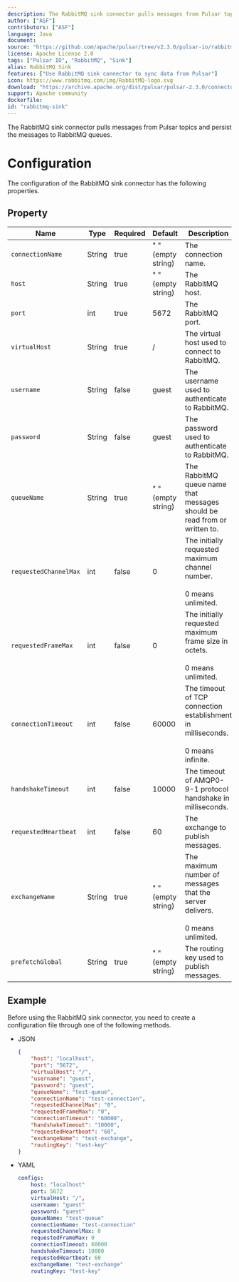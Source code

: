 ```yaml
---
description: The RabbitMQ sink connector pulls messages from Pulsar topics and persist the messages to RabbitMQ queues.
author: ["ASF"]
contributors: ["ASF"]
language: Java
document:
source: "https://github.com/apache/pulsar/tree/v2.3.0/pulsar-io/rabbitmq/src/main/java/org/apache/pulsar/io/rabbitmq"
license: Apache License 2.0
tags: ["Pulsar IO", "RabbitMQ", "Sink"]
alias: RabbitMQ Sink
features: ["Use RabbitMQ sink connector to sync data from Pulsar"]
icon: https://www.rabbitmq.com/img/RabbitMQ-logo.svg
download: "https://archive.apache.org/dist/pulsar/pulsar-2.3.0/connectors"
support: Apache community
dockerfile: 
id: "rabbitmq-sink"
---
```


The RabbitMQ sink connector pulls messages from Pulsar topics and persist the messages to RabbitMQ queues.


# Configuration 

The configuration of the RabbitMQ sink connector has the following properties.


## Property

| Name | Type|Required | Default | Description 
|------|----------|----------|---------|-------------|
| `connectionName` |String| true | " " (empty string) | The connection name. |
| `host` | String| true | " " (empty string) | The RabbitMQ host. |
| `port` | int |true | 5672 | The RabbitMQ port. |
| `virtualHost` |String|true | / | The virtual host used to connect to RabbitMQ. |
| `username` | String|false | guest | The username used to authenticate to RabbitMQ. |
| `password` | String|false | guest | The password used to authenticate to RabbitMQ. |
| `queueName` | String|true | " " (empty string) | The RabbitMQ queue name that messages should be read from or written to. |
| `requestedChannelMax` | int|false | 0 | The initially requested maximum channel number. <br><br>0 means unlimited. |
| `requestedFrameMax` | int|false |0 | The initially requested maximum frame size in octets. <br><br>0 means unlimited. |
| `connectionTimeout` | int|false | 60000 | The timeout of TCP connection establishment in milliseconds. <br><br>0 means infinite. |
| `handshakeTimeout` | int|false | 10000 | The timeout of AMQP0-9-1 protocol handshake in milliseconds. |
| `requestedHeartbeat` | int|false | 60 | The exchange to publish messages. |
| `exchangeName` | String|true | " " (empty string) | The maximum number of messages that the server delivers.<br><br> 0 means unlimited. |
| `prefetchGlobal` |String|true | " " (empty string) |The routing key used to publish messages. |


## Example

Before using the RabbitMQ sink connector, you need to create a configuration file through one of the following methods.

* JSON 

    ```json
    {
        "host": "localhost",
        "port": "5672",
        "virtualHost": "/",
        "username": "guest",
        "password": "guest",
        "queueName": "test-queue",
        "connectionName": "test-connection",
        "requestedChannelMax": "0",
        "requestedFrameMax": "0",
        "connectionTimeout": "60000",
        "handshakeTimeout": "10000",
        "requestedHeartbeat": "60",
        "exchangeName": "test-exchange",
        "routingKey": "test-key"
    }
    ```

* YAML

    ```yaml
    configs:
        host: "localhost"
        port: 5672
        virtualHost: "/",
        username: "guest"
        password: "guest"
        queueName: "test-queue"
        connectionName: "test-connection"
        requestedChannelMax: 0
        requestedFrameMax: 0
        connectionTimeout: 60000
        handshakeTimeout: 10000
        requestedHeartbeat: 60
        exchangeName: "test-exchange"
        routingKey: "test-key"
    ```


